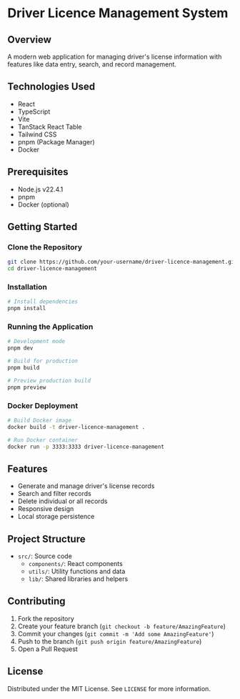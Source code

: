 # Driver Licence Management System

## Overview

A modern web application for managing driver's license information with features like data entry, search, and record management.

## Technologies Used

- React
- TypeScript
- Vite
- TanStack React Table
- Tailwind CSS
- pnpm (Package Manager)
- Docker

## Prerequisites

- Node.js v22.4.1
- pnpm
- Docker (optional)

## Getting Started

### Clone the Repository

```bash
git clone https://github.com/your-username/driver-licence-management.git
cd driver-licence-management
```

### Installation

```bash
# Install dependencies
pnpm install
```

### Running the Application

```bash
# Development mode
pnpm dev

# Build for production
pnpm build

# Preview production build
pnpm preview
```

### Docker Deployment

```bash
# Build Docker image
docker build -t driver-licence-management .

# Run Docker container
docker run -p 3333:3333 driver-licence-management
```

## Features

- Generate and manage driver's license records
- Search and filter records
- Delete individual or all records
- Responsive design
- Local storage persistence

## Project Structure

- `src/`: Source code
  - `components/`: React components
  - `utils/`: Utility functions and data
  - `lib/`: Shared libraries and helpers

## Contributing

1. Fork the repository
2. Create your feature branch (`git checkout -b feature/AmazingFeature`)
3. Commit your changes (`git commit -m 'Add some AmazingFeature'`)
4. Push to the branch (`git push origin feature/AmazingFeature`)
5. Open a Pull Request

## License

Distributed under the MIT License. See `LICENSE` for more information.
